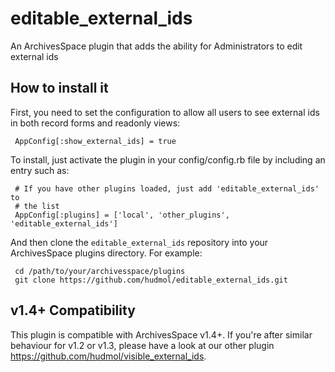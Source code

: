 # editable_external_ids
An ArchivesSpace plugin that adds the ability for Administrators to edit external ids

## How to install it

First, you need to set the configuration to allow all users to see external ids in both
record forms and readonly views:

     AppConfig[:show_external_ids] = true

To install, just activate the plugin in your config/config.rb file by
including an entry such as:

     # If you have other plugins loaded, just add 'editable_external_ids' to
     # the list
     AppConfig[:plugins] = ['local', 'other_plugins', 'editable_external_ids']

And then clone the `editable_external_ids` repository into your
ArchivesSpace plugins directory.  For example:

     cd /path/to/your/archivesspace/plugins
     git clone https://github.com/hudmol/editable_external_ids.git

## v1.4+ Compatibility

This plugin is compatible with ArchivesSpace v1.4+. If you're after similar behaviour for
v1.2 or v1.3, please have a look at our other plugin https://github.com/hudmol/visible_external_ids.
